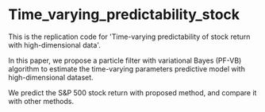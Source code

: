 # Time_varying_predictability_stock
This is the replication code for 'Time-varying predictability of stock return with high-dimensional data'.

In this paper, we propose a particle filter with variational Bayes (PF-VB) algorithm to estimate the time-varying parameters predictive model with high-dimensional dataset. 

We predict the S&P 500 stock return with proposed method, and compare it with other methods.




